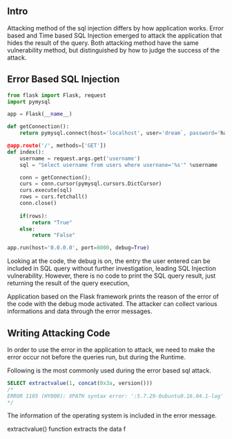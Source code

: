 ## Intro
Attacking method of the sql injection differs by how application works. Error based and Time based SQL Injection emerged to attack the application that hides the result of the query. Both attacking method have the same vulnerability method, but distinguished by how to judge the success of the attack. 

## Error Based SQL Injection
```python title:SQL_Injection
from flask import Flask, request
import pymysql

app = Flask(__name__)

def getConnection():
	return pymysql.connect(host='localhost', user='dream`, password='hack', db='dreamhack', charset='utf-8')

@app.route('/', methods=['GET'])
def index():
	username = request.args.get('username')
	sql = "Select username from users where usernane='%s'" %username

	conn = getConnection();
	curs = conn.cursor(pymysql.cursors.DictCursor)
	curs.execute(sql)
	rows = curs.fetchall()
	conn.close()
	
	if(rows):
		return "True"
	else:
		return "False"

app.run(host='0.0.0.0', port=8000, debug=True)
```
Looking at the code, the debug is on, the entry the user entered can be included in SQL query without further investigation, leading SQL Injection vulnerability. However, there is no code to print the SQL query result, just returning the result of the query execution, 

Application based on the Flask framework prints the reason of the error of the code with the debug mode activated. The attacker can collect various informations and data through the error messages. 

## Writing Attacking Code
In order to use the error in the application to attack, we need to make the error occur not before the queries run, but during the Runtime. 

Following is the most commonly used during the error based sql attack.
```SQL
SELECT extractvalue(1, concat(0x3a, version()))
/*
ERROR 1105 (HY000): XPATH syntax error: ':5.7.29-0ubuntu0.16.04.1-log'
*/
```
The information of the operating system is included in the error message. 

extractvalue() function extracts the data f